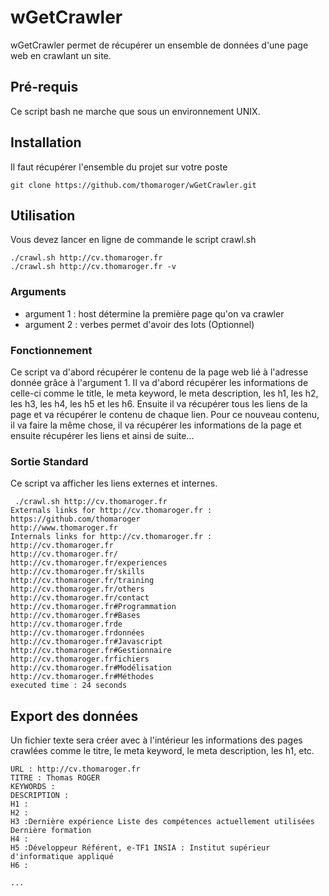 wGetCrawler
===========

wGetCrawler permet de récupérer un ensemble de données d'une page web en crawlant un site.

## Pré-requis

Ce script bash ne marche que sous un environnement UNIX.

## Installation

Il faut récupérer l'ensemble du projet sur votre poste 

```
git clone https://github.com/thomaroger/wGetCrawler.git
```

## Utilisation

Vous devez lancer en ligne de commande le script crawl.sh

```
./crawl.sh http://cv.thomaroger.fr
./crawl.sh http://cv.thomaroger.fr -v
```

### Arguments

- argument 1 : host détermine la première page qu'on va crawler
- argument 2 : verbes permet d'avoir des lots (Optionnel)

### Fonctionnement

Ce script va d'abord récupérer le contenu de la page web lié à l'adresse donnée grâce à l'argument 1. Il va d'abord récupérer les informations de celle-ci comme le title, le meta keyword, le meta description, les h1, les h2, les h3, les h4, les h5 et les h6. Ensuite il va récupérer tous les liens de la page et va récupérer le contenu de chaque lien. Pour ce nouveau contenu, il va faire la même chose, il va récupérer les informations de la page et ensuite récupérer les liens et ainsi de suite...

### Sortie Standard

Ce script va afficher les liens externes et internes.

```
 ./crawl.sh http://cv.thomaroger.fr
Externals links for http://cv.thomaroger.fr : 
https://github.com/thomaroger
http://www.thomaroger.fr
Internals links for http://cv.thomaroger.fr :
http://cv.thomaroger.fr
http://cv.thomaroger.fr/
http://cv.thomaroger.fr/experiences
http://cv.thomaroger.fr/skills
http://cv.thomaroger.fr/training
http://cv.thomaroger.fr/others
http://cv.thomaroger.fr/contact
http://cv.thomaroger.fr#Programmation
http://cv.thomaroger.fr#Bases
http://cv.thomaroger.frde
http://cv.thomaroger.frdonnées
http://cv.thomaroger.fr#Javascript
http://cv.thomaroger.fr#Gestionnaire
http://cv.thomaroger.frfichiers
http://cv.thomaroger.fr#Modélisation
http://cv.thomaroger.fr#Méthodes
executed time : 24 seconds
```

## Export des données

Un fichier texte sera créer avec à l'intérieur les informations des pages crawlées comme le titre, le meta keyword, le meta description, les h1, etc.

```
URL : http://cv.thomaroger.fr
TITRE : Thomas ROGER
KEYWORDS : 
DESCRIPTION : 
H1 :
H2 :
H3 :Dernière expérience Liste des compétences actuellement utilisées Dernière formation
H4 :
H5 :Développeur Référent, e-TF1 INSIA : Institut supérieur d'informatique appliqué
H6 :

...
```

